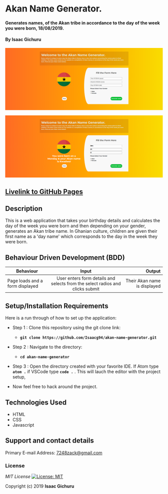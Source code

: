 # Akan Name Generator.
#### Generates names, of the Akan tribe in accordance to the day of the week you were born, 18/08/2019.
#### By **Isaac Gichuru**
![alt text](images/Screenshot1.png)

![alt text](images/Screenshot2.png)
## [Livelink to GitHub Pages](https://isaacg94.github.io/akan-name-generator/)
## Description
This is a web application that takes your birthday details and calculates the day of the week you were born and then depending on your gender, generates an Akan tribe name. In Ghanian culture, children are given their first name as a 'day name' which corresponds to the day in the week they were born.
## Behaviour Driven Development (BDD)
|Behaviour 	           |    Input 	                 |       Output          |
|----------------------------------------------|:-----------------------------------:|-----------------------------:|       
|Page loads and  a form displayed                         |   User enters form details  and selects from the select radios   and clicks submit                   |Their Akan name is displayed     |                       |


## Setup/Installation Requirements
Here is a run through of how to set up the application:
* Step 1 : Clone this repository using the git clone link:
  * **`git clone https://github.com/Isaacg94/akan-name-generator.git`**

* Step 2 : Navigate to the directory:
  * **`cd akan-name-generator`**

* Step 3 : Open the directory created with your favorite IDE. If Atom type **`atom .`** if VSCode type **`code .`** . This will lauch the editor with the project setup,

* Now feel free to hack around the project.

## Technologies Used
* HTML
* CSS
* Javascript

## Support and contact details
Primary E-mail Address: 7248zack@gmail.com
### License
*MIT License* [![License: MIT](https://img.shields.io/badge/License-MIT-yellow.svg)](license/MIT)

Copyright (c) 2019 **Isaac Gichuru**

